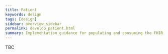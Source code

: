 ```yaml
---
title: Patient
keywords: design
tags: [design]
sidebar: overview_sidebar
permalink: develop_patient.html
summary: Implementation guidance for populating and consuming the FHIR Patient resource
---
```


TBC
